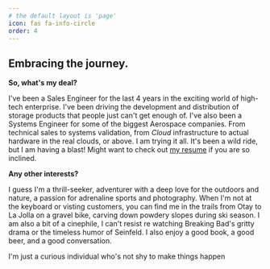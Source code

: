 ```yaml
---
# the default layout is 'page'
icon: fas fa-info-circle
order: 4
---
```


## Embracing the journey.

**So, what's my deal?**

I've been a Sales Engineer for the last 4 years in the exciting world of high-tech enterprise. I've been driving the development and distribution of storage products that people just can't get enough of. I've also been a Systems Engineer for some of the biggest Aerospace companies. From technical sales to systems validation, from _Cloud_ infrastructure to actual hardware in the real clouds, or above. I am trying it all. It's been a wild ride, but I am having a blast! Might want to check out [my resume](https://esepuente.github.io/online-cv/) if you are so inclined.

**Any other interests?**

I guess I'm a thrill-seeker, adventurer with a deep love for the outdoors and nature, a passion for adrenaline sports and photography. When I'm not at the keyboard or visting customers, you can find me in the trails from Otay to La Jolla on a gravel bike, carving down powdery slopes during ski season. I am also a bit of a cinephile, I can't resist re watching Breaking Bad's gritty drama or the timeless humor of Seinfeld. I also enjoy a good book, a good beer, and a good conversation.

I'm just a curious individual who's not shy to make things happen